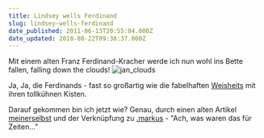 ```yaml
---
title: Lindsey wells Ferdinand
slug: lindsey-wells-ferdinand
date_published: 2011-06-13T20:55:04.000Z
date_updated: 2018-08-22T09:38:37.000Z
---
```


Mit einem alten Franz Ferdinand-Kracher werde ich nun wohl ins Bette fallen, falling down the clouds!
![jan_clouds](//thafaker.de/wp-content/uploads/2011/06/jan_clouds.jpg)

Ja, Ja, die Ferdinands - fast so großartig wie die fabelhaften [Weisheits](http://janseiniphone.posterous.com/diese-verruckten-weisheits) mit ihren tollkühnen Kisten.

Darauf gekommen bin ich jetzt wie? Genau, durch einen alten Artikel [meinerselbst](http://zurueckzumbeton.com/2006/09/02/franz-ferdinand) und der Verknüpfung zu [.markus](http://blog.argwohnheim.de/2006/08/31/franz-ferdinand-lynsey-wells/) - "Ach, was waren das für Zeiten..."
